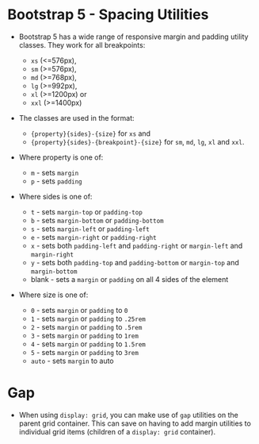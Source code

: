 # Bootstrap 5 - Spacing Utilities

* Bootstrap 5 has a wide range of responsive margin and padding utility classes. They work for all breakpoints: 
  * `xs` (<=576px), 
  * `sm` (>=576px), 
  * `md` (>=768px), 
  * `lg` (>=992px), 
  * `xl` (>=1200px) or 
  * `xxl` (>=1400px)

* The classes are used in the format: 
  * `{property}{sides}-{size}` for `xs` and 
  * `{property}{sides}-{breakpoint}-{size}` for `sm`, `md`, `lg`, `xl` and `xxl`.

* Where property is one of:
    - `m` - sets `margin`
    - `p` - sets `padding`

* Where sides is one of:
    - `t` - sets `margin-top` or `padding-top`
    - `b` - sets `margin-bottom` or `padding-bottom`
    - `s` - sets `margin-left` or `padding-left`
    - `e` - sets `margin-right` or `padding-right`
    - `x` - sets both `padding-left` and `padding-right` or `margin-left` and `margin-right`
    - `y` - sets both `padding-top` and `padding-bottom` or `margin-top` and `margin-bottom`
    - blank - sets a `margin` or `padding` on all 4 sides of the element

* Where size is one of:
    - `0` - sets `margin` or `padding` to `0`
    - `1` - sets `margin` or `padding` to `.25rem`
    - `2` - sets `margin` or `padding` to `.5rem`
    - `3` - sets `margin` or `padding` to `1rem`
    - `4` - sets `margin` or `padding` to `1.5rem`
    - `5` - sets `margin` or `padding` to `3rem`
    - `auto` - sets `margin` to auto

# Gap
* When using `display: grid`, you can make use of `gap` utilities on the parent grid container. This can save on having to add margin utilities to individual grid items (children of a `display: grid` container).